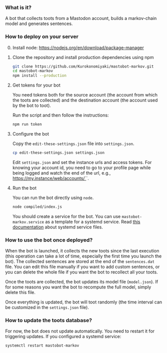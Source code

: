 ### What is it?

A bot that collects toots from a Mastodon account, builds a markov-chain model and generates sentences.

### How to deploy on your server

0. Install node: https://nodejs.org/en/download/package-manager

1. Clone the repository and install production dependencies using npm

    ```bash
    git clone https://github.com/Kurokonomiyaki/mastobot-markov.git
    cd mastobot-markov
    npm install --production
    ```

2. Get tokens for your bot

    You need tokens both for the source account (the account from which the toots are collected) and the destination account (the account used by the bot to toot).

    Run the script and then follow the instructions:
    ```bash
    npm run token
    ```

3. Configure the bot

    Copy the `edit-these-settings.json` file into `settings.json`.

    ```bash
    cp edit-these-settings.json settings.json
    ```

    Edit `settings.json` and set the instance urls and access tokens. For knowing your account id, you need to go to your profile page while being logged and watch the end of the url, e.g., https://my.instance/web/accounts/`<your account id is here>`.

4. Run the bot

    You can run the bot directly using `node`.

    ```bash
    node compiled/index.js
    ```

    You should create a service for the bot. You can use `mastobot-markov.service` as a template for a systemd service.
    Read [this documentation](https://access.redhat.com/documentation/en-us/red_hat_enterprise_linux/7/html/system_administrators_guide/sect-managing_services_with_systemd-unit_files) about systemd service files.

### How to use the bot once deployed?

When the bot is launched, it collects the new toots since the last execution (this operation can take a lot of time, especially the first time you launch the bot). The collected sentences are stored at the end of the `sentences.dat` file. You can edit this file manually if you want to add custom sentences, or you can delete the whole file if you want the bot to recollect all your toots.

Once the toots are collected, the bot updates its model file (`model.json`). If for some reasons you want the bot to recompute the full model, simply delete this file.

Once everything is updated, the bot will toot randomly (the time interval can be customized in the `settings.json` file).

### How to update the toots database?

For now, the bot does not update automatically. You need to restart it for triggering updates. If you configured a systemd service:

```bash
systemctl restart mastobot-markov
```
